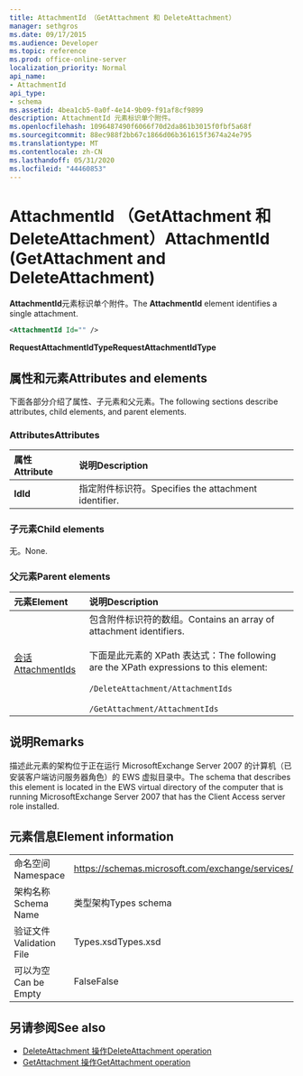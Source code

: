 ```yaml
---
title: AttachmentId （GetAttachment 和 DeleteAttachment）
manager: sethgros
ms.date: 09/17/2015
ms.audience: Developer
ms.topic: reference
ms.prod: office-online-server
localization_priority: Normal
api_name:
- AttachmentId
api_type:
- schema
ms.assetid: 4bea1cb5-0a0f-4e14-9b09-f91af8cf9899
description: AttachmentId 元素标识单个附件。
ms.openlocfilehash: 1096487490f6066f70d2da861b3015f0fbf5a68f
ms.sourcegitcommit: 88ec988f2bb67c1866d06b361615f3674a24e795
ms.translationtype: MT
ms.contentlocale: zh-CN
ms.lasthandoff: 05/31/2020
ms.locfileid: "44460853"
---
```

# <a name="attachmentid-getattachment-and-deleteattachment"></a><span data-ttu-id="83791-103">AttachmentId （GetAttachment 和 DeleteAttachment）</span><span class="sxs-lookup"><span data-stu-id="83791-103">AttachmentId (GetAttachment and DeleteAttachment)</span></span>

<span data-ttu-id="83791-104">**AttachmentId**元素标识单个附件。</span><span class="sxs-lookup"><span data-stu-id="83791-104">The **AttachmentId** element identifies a single attachment.</span></span> 
  
```xml
<AttachmentId Id="" />
```

 <span data-ttu-id="83791-105">**RequestAttachmentIdType**</span><span class="sxs-lookup"><span data-stu-id="83791-105">**RequestAttachmentIdType**</span></span>
## <a name="attributes-and-elements"></a><span data-ttu-id="83791-106">属性和元素</span><span class="sxs-lookup"><span data-stu-id="83791-106">Attributes and elements</span></span>

<span data-ttu-id="83791-107">下面各部分介绍了属性、子元素和父元素。</span><span class="sxs-lookup"><span data-stu-id="83791-107">The following sections describe attributes, child elements, and parent elements.</span></span>
  
### <a name="attributes"></a><span data-ttu-id="83791-108">Attributes</span><span class="sxs-lookup"><span data-stu-id="83791-108">Attributes</span></span>

|<span data-ttu-id="83791-109">**属性**</span><span class="sxs-lookup"><span data-stu-id="83791-109">**Attribute**</span></span>|<span data-ttu-id="83791-110">**说明**</span><span class="sxs-lookup"><span data-stu-id="83791-110">**Description**</span></span>|
|:-----|:-----|
|<span data-ttu-id="83791-111">**Id**</span><span class="sxs-lookup"><span data-stu-id="83791-111">**Id**</span></span> <br/> |<span data-ttu-id="83791-112">指定附件标识符。</span><span class="sxs-lookup"><span data-stu-id="83791-112">Specifies the attachment identifier.</span></span>  <br/> |
   
### <a name="child-elements"></a><span data-ttu-id="83791-113">子元素</span><span class="sxs-lookup"><span data-stu-id="83791-113">Child elements</span></span>

<span data-ttu-id="83791-114">无。</span><span class="sxs-lookup"><span data-stu-id="83791-114">None.</span></span>
  
### <a name="parent-elements"></a><span data-ttu-id="83791-115">父元素</span><span class="sxs-lookup"><span data-stu-id="83791-115">Parent elements</span></span>

|<span data-ttu-id="83791-116">**元素**</span><span class="sxs-lookup"><span data-stu-id="83791-116">**Element**</span></span>|<span data-ttu-id="83791-117">**说明**</span><span class="sxs-lookup"><span data-stu-id="83791-117">**Description**</span></span>|
|:-----|:-----|
|[<span data-ttu-id="83791-118">会话</span><span class="sxs-lookup"><span data-stu-id="83791-118">AttachmentIds</span></span>](attachmentids.md) <br/> | <span data-ttu-id="83791-119">包含附件标识符的数组。</span><span class="sxs-lookup"><span data-stu-id="83791-119">Contains an array of attachment identifiers.</span></span><br/><br/>  <span data-ttu-id="83791-120">下面是此元素的 XPath 表达式：</span><span class="sxs-lookup"><span data-stu-id="83791-120">The following are the XPath expressions to this element:</span></span><br/><br/>`/DeleteAttachment/AttachmentIds`<br/><br/>`/GetAttachment/AttachmentIds` <br/> |
   
## <a name="remarks"></a><span data-ttu-id="83791-121">说明</span><span class="sxs-lookup"><span data-stu-id="83791-121">Remarks</span></span>

<span data-ttu-id="83791-122">描述此元素的架构位于正在运行 MicrosoftExchange Server 2007 的计算机（已安装客户端访问服务器角色）的 EWS 虚拟目录中。</span><span class="sxs-lookup"><span data-stu-id="83791-122">The schema that describes this element is located in the EWS virtual directory of the computer that is running MicrosoftExchange Server 2007 that has the Client Access server role installed.</span></span>
  
## <a name="element-information"></a><span data-ttu-id="83791-123">元素信息</span><span class="sxs-lookup"><span data-stu-id="83791-123">Element information</span></span>

|||
|:-----|:-----|
|<span data-ttu-id="83791-124">命名空间</span><span class="sxs-lookup"><span data-stu-id="83791-124">Namespace</span></span>  <br/> |https://schemas.microsoft.com/exchange/services/2006/types  <br/> |
|<span data-ttu-id="83791-125">架构名称</span><span class="sxs-lookup"><span data-stu-id="83791-125">Schema Name</span></span>  <br/> |<span data-ttu-id="83791-126">类型架构</span><span class="sxs-lookup"><span data-stu-id="83791-126">Types schema</span></span>  <br/> |
|<span data-ttu-id="83791-127">验证文件</span><span class="sxs-lookup"><span data-stu-id="83791-127">Validation File</span></span>  <br/> |<span data-ttu-id="83791-128">Types.xsd</span><span class="sxs-lookup"><span data-stu-id="83791-128">Types.xsd</span></span>  <br/> |
|<span data-ttu-id="83791-129">可以为空</span><span class="sxs-lookup"><span data-stu-id="83791-129">Can be Empty</span></span>  <br/> |<span data-ttu-id="83791-130">False</span><span class="sxs-lookup"><span data-stu-id="83791-130">False</span></span>  <br/> |
   
## <a name="see-also"></a><span data-ttu-id="83791-131">另请参阅</span><span class="sxs-lookup"><span data-stu-id="83791-131">See also</span></span>

- [<span data-ttu-id="83791-132">DeleteAttachment 操作</span><span class="sxs-lookup"><span data-stu-id="83791-132">DeleteAttachment operation</span></span>](deleteattachment-operation.md)
- [<span data-ttu-id="83791-133">GetAttachment 操作</span><span class="sxs-lookup"><span data-stu-id="83791-133">GetAttachment operation</span></span>](getattachment-operation.md)

